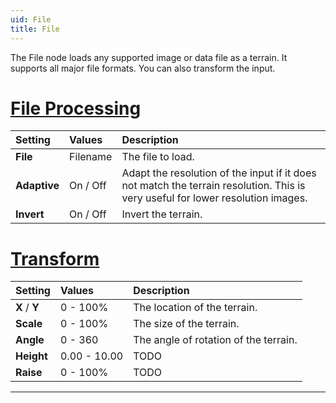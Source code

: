```yaml
---
uid: File
title: File
---
```


The File node loads any supported image or data file as a terrain. It supports all major file formats. You can also transform the input.

# [File Processing](#tab/tabid-a)
| Setting            | Values       | Description                                               |
| :----------------- | :----------- | :-------------------------------------------------------- |
| **File**      | Filename     | The file to load.                                                                                                               |
| **Adaptive**  | On / Off     | Adapt the resolution of the input if it does not match the terrain resolution. This is very useful for lower resolution images. |
| **Invert**    | On / Off     | Invert the terrain.                                                                                                             |

# [Transform](#tab/tabid-b)
| Setting            | Values       | Description                                               |
| :----------------- | :----------- | :-------------------------------------------------------- |
| **X** / **Y** | 0 - 100%  | The location of the terrain.                                                                                                    |
| **Scale**     | 0 - 100%  | The size of the terrain.                                                                                                        |
| **Angle**     | 0 - 360      | The angle of rotation of the terrain.                                                                                           |  |
| **Height**    | 0.00 - 10.00 | TODO                                                                                                                           |
| **Raise**     | 0 - 100%  | TODO                                                                                                                           |



***

<!--examples-->
